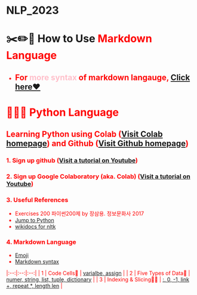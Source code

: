 # NLP_2023

# ✂️✏️📌 **How to Use <font color = 'red'> Markdown Language**
* ## For <font color = 'pink'> more syntax</font> of markdown langauge, [Click here♥](https://www.markdownguide.org/basic-syntax/)

# 👶🍼🐤 **Python Language**

## **Learning Python** using **Colab** ([Visit Colab homepage](https://colab.research.google.com/?utm_source=scs-index)) and **Github** ([Visit Github homepage](https://github.com/))

### **1. Sign up github** ([Visit a tutorial on Youtube](https://www.youtube.com/watch?v=c-NikCpec7U))
### **2. Sign up Google Colaboratory** (aka. Colab) ([Visit a tutorial on Youtube](https://www.youtube.com/watch?v=2X_EU18OeYM))

### **3. Useful References**
- Exercises 200 파이썬200제 by 장삼용. 정보문화사 2017
- [Jump to Python](https://wikidocs.net/book/1)
- [wikidocs for nltk](https://wikidocs.net/21667)

### **4. Markdown Language**
* [Emoji](https://gist.github.com/rxaviers/7360908)
* [Markdown syntax](https://www.markdownguide.org/basic-syntax/)

|:--:|:--:|:--:|
| 1 | Code Cells💝 | [varialbe, assign](https://github.com/adorable827/NLP_2023/blob/main/1_CodeCells_Basic.ipynb) |
| 2 | Five Types of Data💎 | [numer, string, list, tuple, dictionary](https://github.com/adorable827/NLP_2023/blob/main/2_FiveTypesofData.ipynb) |
| 3 | Indexing & Slicing🍬💌 | [:, 0, -1, link +, repeat *, length len](https://github.com/adorable827/NLP_2023/blob/main/1_CodeCells_Basic.ipynb) |

